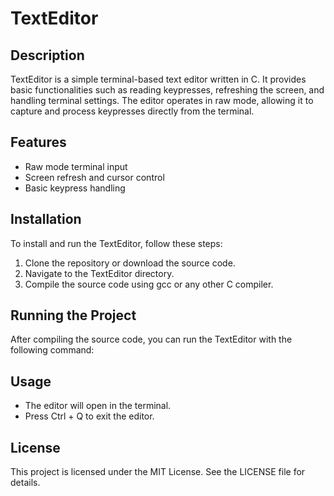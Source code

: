 # TextEditor
## Description
TextEditor is a simple terminal-based text editor written in C. It provides basic functionalities such as reading keypresses, refreshing the screen, and handling terminal settings. The editor operates in raw mode, allowing it to capture and process keypresses directly from the terminal.

## Features
- Raw mode terminal input
- Screen refresh and cursor control
- Basic keypress handling

## Installation
To install and run the TextEditor, follow these steps:

1. Clone the repository or download the source code.
2. Navigate to the TextEditor directory.
3. Compile the source code using gcc or any other C compiler.

## Running the Project
After compiling the source code, you can run the TextEditor with the following command:

## Usage
- The editor will open in the terminal.
- Press Ctrl + Q to exit the editor.

## License
This project is licensed under the MIT License. See the LICENSE file for details.